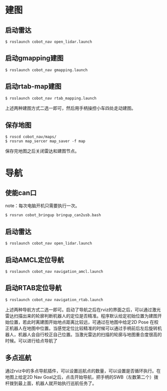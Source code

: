 # 建图
## 启动雷达
```
$ roslaunch cobot_nav open_lidar.launch
```
## 启动gmapping建图
```
$ roslaunch cobot_nav gmapping.launch
```
## 启动rtab-map建图
```
$ roslaunch cobot_nav rtab_mapping.launch
```
上述两种建图方式二选一即可，然后用手柄操控小车四处走动建图。

## 保存地图
```
$ roscd cobot_nav/maps/
$ rosrun map_sercer map_saver -f map
```
保存完地图之后关闭雷达和建图节点。

# 导航
## 使能can口
note：每次电脑开机只需要执行一次。
```
$ rosrun cobot_bringup bringup_can2usb.bash
```

## 启动雷达
```
$ roslaunch cobot_nav open_lidar.launch
```
## 启动AMCL定位导航
```
$ roslaunch cobot_nav navigation_amcl.launch
```
## 启动RTAB定位导航
```
$ roslaunch cobot_nav navigation_rtab.launch
```

上述两种导航方式二选一即可。启动了导航之后在rviz的界面之后，可以通过激光雷达扫描出来的轮廓判断机器人的定位是否精准。程序默认给定初始位置为建图开始位置，若此时离建图开始地点距离比较远，可通过在地图中给定2D Pose 在校正机器人在地图中位置。当感觉定位比较精准的时候可以通过手柄前后左后旋转机器人，机器人会自行校正自己位置。当激光雷达的扫描的轮廓与地图重合度很高的时候。可以进行给点导航了

## 多点巡航
通过rviz中的多点导航插件，可以设置巡航点的数量，可以设置是否循环执行。在地图上给定2D Nav Goal之后，点击开始导航，把手柄的SWB（左数第二个）拨杆拨到最上面，机器人就开始执行巡航任务了。
